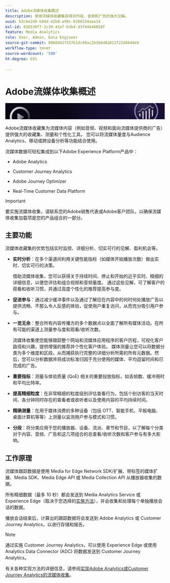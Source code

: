 ```yaml
---
title: Adobe流媒体收集概述
description: 使用流媒体收藏集获得对内容、音频和广告的强大见解。
uuid: b3cbe240-b94d-42b8-a99c-0280334aaa14
exl-id: 826530f7-2c39-41ef-b3b4-d3f44b46858f
feature: Media Analytics
role: User, Admin, Data Engineer
source-git-commit: 0088d41f557b1dc49ac2b3b6d0a812f22d8849e9
workflow-type: tm+mt
source-wordcount: '590'
ht-degree: 65%

---
```


# Adobe流媒体收集概述

![横幅](./assets/media_analytics_banner.png)

Adobe流媒体收藏集为流媒体内容（例如音频、视频和面向流媒体提供商的广告）提供强大的收藏集、测量和个性化工具。 您可以将流媒体量度与Audience Analytics、移动或跨设备分析等功能结合使用。

流媒体数据可轻松集成到以下Adobe Experience Platform产品中：

* Adobe Analytics

* Customer Journey Analytics

* Adobe Journey Optimizer

* Real-Time Customer Data Platform

>[!IMPORTANT]
>
>要实施流媒体收集，请联系您的Adobe销售代表或Adobe客户团队，以确保流媒体收集加载项是您的产品组合的一部分。

## 主要功能

流媒体收藏集的优势包括实时监控、详细分析、切实可行的见解、盈利机会等。

* **实时分析**：在多个渠道间利用关键性能指标（如媒体开始播放次数）做出实时、切实可行的决策。

  借助流媒体收集，您可以获得关于持续时间、停止和开始的近乎实时、精细的详细信息，以便您评估和组合视频和音频量度。 通过这些见解，可了解客户的观看和收听习惯，并通过高度个性化的推荐提高参与度。

* **促进参与**：通过减少缓冲事件以及通过了解应在内容中的何时何处播放广告以提供流畅、不那么令人反感的体验，促使用户重复访问，从而充分吸引用户参与。

* **一览无余**：整合所有内容传播方的多个数据点以全面了解所有媒体活动。在所有可能的渠道上测量参与度和观看/收听次数。

  流媒体收集使您能够跟踪整个网站和流媒体应用程序的客户历程，可视化客户路径和兴趣，提供增强的推荐并个性化客户体验。  媒体测量让您可以将数据分类为多个维度和区段，从而捕获执行完整的详细分析所需的所有元数据。然后，您可以分析数据并将成功标准归因于充分使用的媒体、平均逗留时间和已完成的广告。

* **重要指标**：测量与体验质量 (QoE) 相关的重要投放指标，如丢帧数、缓冲用时和平均比特率。

* **提高精细粒度**：在非常精细的粒度级别评估查看行为，包括个别访客的当天时间、各分钟同时存在的查看者或收听者以及使用内容的平均持续时间。

* **精确测量**：在用于媒体消费的多种设备（包括 OTT、智能手机、平板电脑、桌面计算机等等）上测量以监测用户参与模式和习惯。

* **分段**：将分类应用于您的播放器、设备、流派、章节和节目，以了解每个分类对于内容、音频、广告和这几项组合的总查看/收听次数和客户参与有多大影响。


## 工作原理

流媒体跟踪数据是使用 Media for Edge Network SDK/扩展、带标签的媒体扩展、Media SDK、Media Edge API 或 Media Collection API 从播放器收集的数据。

所有精细数据（最多 10 秒）都会发送到 Media Analytics Service 或 Experience Edge（取决于您选择的[实施方法](/help/implementation/overview.md)），并会收集和处理每个单独播放会话的数据。

播放会话结束后，计算出的跟踪数据将会发送到 Adob&#x200B;e Analytics 或 Customer Journey Analytics，以进行存储和报告。

>[!NOTE]
>
>通过实施 Customer Journey Analytics，可以使用 Experience Edge 或使用 Analytics Data Connector (ADC) 将数据发送到 Customer Journey Analytics。


有关各种实现方法的详细信息，请参阅[实现Adobe Analytics或Customer Journey Analytics的流媒体收集](/help/implementation/overview.md)。
